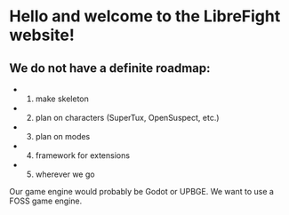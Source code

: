 # Hello and welcome to the LibreFight website!
## We do not have a definite roadmap:
- 1. make skeleton
- 2. plan on characters (SuperTux, OpenSuspect, etc.)
- 3. plan on modes
- 4. framework for extensions
- 5. wherever we go

Our game engine would probably be Godot or UPBGE. We want to use a FOSS game engine.
